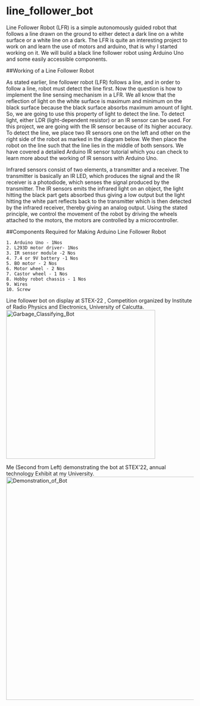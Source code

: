 # line_follower_bot

Line Follower Robot (LFR) is a simple autonomously guided robot that follows a line drawn on the ground to either detect a dark line on a white surface or a white line on a dark. The LFR is quite an interesting project to work on and learn the use of motors and arduino, that is why I started working on it. We will build a black line follower robot using Arduino Uno and some easily accessible components.

##Working of a Line Follower Robot

As stated earlier, line follower robot (LFR) follows a line, and in order to follow a line, robot must detect the line first. Now the question is how to implement the line sensing mechanism in a LFR. We all know that the reflection of light on the white surface is maximum and minimum on the black surface because the black surface absorbs maximum amount of light. So, we are going to use this property of light to detect the line. To detect light, either LDR (light-dependent resistor) or an IR sensor can be used. For this project, we are going with the IR sensor because of its higher accuracy. To detect the line, we place two IR sensors one on the left and other on the right side of the robot as marked in the diagram below. We then place the robot on the line such that the line lies in the middle of both sensors. We have covered a detailed Arduino IR sensor tutorial which you can check to learn more about the working of IR sensors with Arduino Uno.

Infrared sensors consist of two elements, a transmitter and a receiver. The transmitter is basically an IR LED, which produces the signal and the IR receiver is a photodiode, which senses the signal produced by the transmitter. The IR sensors emits the infrared light on an object, the light hitting the black part gets absorbed thus giving a low output but the light hitting the white part reflects back to the transmitter which is then detected by the infrared receiver, thereby giving an analog output. Using the stated principle, we control the movement of the robot by driving the wheels attached to the motors, the motors are controlled by a microcontroller.

##Components Required for Making Arduino Line Follower Robot

    1. Arduino Uno - 1Nos
    2. L293D motor driver- 1Nos
    3. IR sensor module -2 Nos
    4. 7.4 or 9V battery -1 Nos
    5. BO motor - 2 Nos
    6. Motor wheel - 2 Nos
    7. Castor wheel - 1 Nos
    8. Hobby robot chassis - 1 Nos
    9. Wires
    10. Screw


Line follower bot on display at STEX-22 , Competition organized by Institute of Radio Physics and Electronics, University of Calcutta.
<img src="https://user-images.githubusercontent.com/76748505/194532682-078ccc6a-8b73-4dcb-8e10-b11cbfd06ba3.JPG" alt="Garbage_Classifying_Bot" width="400"/>

Me (Second from Left) demonstrating the bot at STEX'22, annual technology Exhibit at my University.
<img src="https://user-images.githubusercontent.com/76748505/194536346-63116d81-4446-4606-a2a1-fb636123d5cd.jpg" alt="Demonstration_of_Bot" width="600"/>

